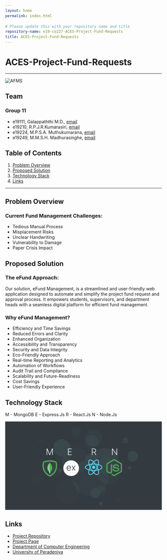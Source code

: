 ```yaml
---
layout: home
permalink: index.html

# Please update this with your repository name and title
repository-name: e19-co227-ACES-Project-Fund-Requests
title: ACES-Project-Fund-Requests
---
```


[comment]: # "This is the standard layout for the project, but you can clean this and use your own template"

# ACES-Project-Fund-Requests

---
![AFMS](https://github.com/cepdnaclk/e19-co227-ACES-Project-Fund-Requests/assets/115539818/145cc6a8-d3c8-4573-a567-f78528712074)
## Team
### Group 11
-  e19111, Galappaththi M.D., [email](mailto:e19111@eng.pdn.ac.lk)
-  e19210, R.P.J.R.Kumarasiri, [email](mailto:e19210@eng.pdn.ac.lk)
-  e19224, M.P.S.A. Muthukumarana, [email](mailto:e19224@eng.pdn.ac.lk)
-  e19249, M.M.S.H. Madhurasinghe, [email](mailto:e19249@eng.pdn.ac.lk)

## Table of Contents
1. [Problem Overview](#problem-overview)
2. [Proposed Solution](#proposed-solution)
3. [Technology Stack](#technology-stack)
4. [Links](#links)

---

## Problem Overview

### Current Fund Management Challenges:
 
 * Tedious Manual Process
 * Misplacement Risks
 * Unclear Handwriting
 * Vulnerability to Damage
 * Paper Crisis Impact

## Proposed Solution

### The eFund Approach:

 Our solution, eFund Management, is a streamlined and user-friendly web application designed to automate and simplify the project fund request and approval process. It empowers students, supervisors, and department heads with a seamless digital platform for efficient fund management.

### Why eFund Management?
 * Efficiency and Time Savings
 * Reduced Errors and Clarity
 * Enhanced Organization
 * Accessibility and Transparency
 * Security and Data Integrity
 * Eco-Friendly Approach
 * Real-time Reporting and Analytics
 * Automation of Workflows
 * Audit Trail and Compliance
 * Scalability and Future-Readiness
 * Cost Savings
 * User-Friendly Experience

## Technology Stack

M - MongoDB
E - Express.Js
R - React.Js
N - Node.Js

![CO227 Project Proposal](https://github.com/cepdnaclk/e19-co227-ACES-Project-Fund-Requests/blob/main/src/assets/images/Top-10-Reasons-To-Choose-MERN-Stack-Development-For-Your-Next-Project_-1280x720px%402x.png)

## Links

- [Project Repository](https://github.com/cepdnaclk/e19-co227-ACES-Project-Fund-Requests)
- [Project Page](https://cepdnaclk.github.io/e19-co227-ACES-Project-Fund-Requests/)
- [Department of Computer Engineering](http://www.ce.pdn.ac.lk/)
- [University of Peradeniya](https://eng.pdn.ac.lk/)


[//]: # (Please refer this to learn more about Markdown syntax)
[//]: # (https://github.com/adam-p/markdown-here/wiki/Markdown-Cheatsheet)

